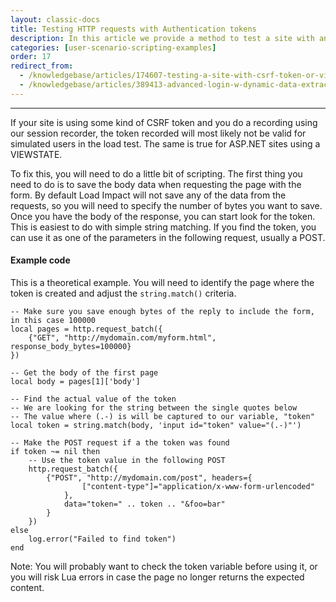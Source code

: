 ```yaml
---
layout: classic-docs
title: Testing HTTP requests with Authentication tokens
description: In this article we provide a method to test a site with an CSRF token.  The same principle applies for VIEWSTATE or other authentication tokens.
categories: [user-scenario-scripting-examples]
order: 17
redirect_from:
  - /knowledgebase/articles/174607-testing-a-site-with-csrf-token-or-viewstate
  - /knowledgebase/articles/389413-advanced-login-w-dynamic-data-extraction-correlati
---
```


***

If your site is using some kind of CSRF token and you do a recording using our session recorder, the token recorded will most likely not be valid for simulated users in the load test. The same is true for ASP.NET sites using a VIEWSTATE.

To fix this, you will need to do a little bit of scripting. The first thing you need to do is to save the body data when requesting the page with the form. By default Load Impact will not save any of the data from the requests, so you will need to specify the number of bytes you want to save. Once you have the body of the response, you can start look for the token. This is easiest to do with simple string matching. If you find the token, you can use it as one of the parameters in the following request, usually a POST.

#### Example code
This is a theoretical example. You will need to identify the page where the token is created and adjust the `string.match()` criteria.
```
-- Make sure you save enough bytes of the reply to include the form, in this case 100000
local pages = http.request_batch({
    {"GET", "http://mydomain.com/myform.html", response_body_bytes=100000}
})

-- Get the body of the first page
local body = pages[1]['body']

-- Find the actual value of the token
-- We are looking for the string between the single quotes below
-- The value where (.-) is will be captured to our variable, "token"
local token = string.match(body, 'input id="token" value="(.-)"')

-- Make the POST request if a the token was found
if token ~= nil then
    -- Use the token value in the following POST
    http.request_batch({
        {"POST", "http://mydomain.com/post", headers={
                ["content-type"]="application/x-www-form-urlencoded"
            },
            data="token=" .. token .. "&foo=bar"
        }
    })
else
    log.error("Failed to find token")
end
```
Note: You will probably want to check the token variable before using it, or you will risk Lua errors in case the page no longer returns the expected content.
